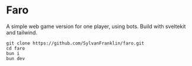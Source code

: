 # Faro

A simple web game version for one player, using bots. 
Build with sveltekit and tailwind. 

```
git clone https://github.com/SylvanFranklin/faro.git
cd faro
bun i 
bun dev
```
